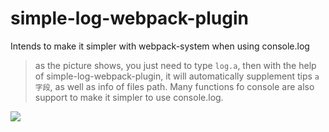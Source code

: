 # simple-log-webpack-plugin

Intends to make it simpler with webpack-system  when using console.log

> as the picture shows, you just need to type `log.a`, then with the help of simple-log-webpack-plugin, it will automatically supplement tips `a字段`, as well as info of files path. Many functions fo console are also support to make it simpler to use console.log.
> 
![](https://user-gold-cdn.xitu.io/2019/2/4/168b8cef6089fc3d?w=1186&h=622&f=png&)
